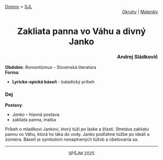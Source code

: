 <div align="center">
    <div align="left">
        <a href="/README.md">Domov</a>
        >
        <a href="../SLOVENCINA.md">SJL</a>
    </div>
    <div align="right">
        <a href="../ustne-okruhy.org.md">Okruhy</a>
        |
        <a href="https://drive.google.com/drive/u/1/folders/1hWhZNvgWC-8cb7jK5zRorX9WfCzyq_WF">Materály</a>
    </div>
<h1> Zakliata panna vo Váhu a divný Janko</h1>
    <div align="right">
        <h3>Andrej Sládkovič</h3>
    </div>
</div>

__Obdobie__: _Romantizmus_ - Slovenská literatúra  
__Forma__:  
- **Lyricko-epická báseň** - baladický príbeh

### Dej
__Postavy__:  
- *Janko* – hlavná postava  
- zakliata panna, matka

Príbeh o mladíkovi Jankovi, ktorý túži po láske a šťastí. Stretáva zakliatu pannu vo Váhu, ktorá ho láka do vody. Janko podľahne túžbe po ideáli a zomiera. Báseň je symbolom nenaplnených túžob a obetovania sa.

---
<div align="center">
    <p>SPŠJM 2025</p>
</div>
